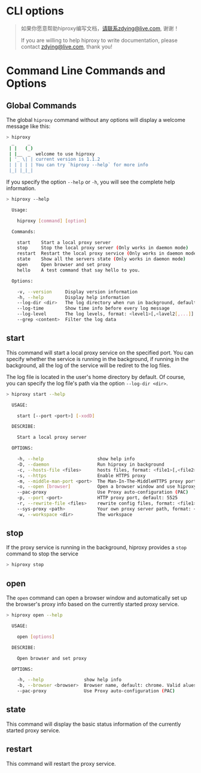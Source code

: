 # CLI options

> 如果你愿意帮助hiproxy编写文档，请联系zdying@live.com, 谢谢！
>
> If you are willing to help hiproxy to write documentation, please contact zdying@live.com, thank you!

# Command Line Commands and Options

## Global Commands

The global `hiproxy` command without any options will display a welcome message like this:

```bash
> hiproxy
  _     _
 | |   (_)
 | |__  _  welcome to use hiproxy
 | '_ \| | current version is 1.1.2
 | | | | | You can try `hiproxy --help` for more info
 |_| |_|_|
```

If you specify the option `--help` or `-h`, you will see the complete help information.

```bash
> hiproxy --help

  Usage:

    hiproxy [command] [option]

  Commands:

    start    Start a local proxy server
    stop     Stop the local proxy server (Only works in daemon mode)
    restart  Restart the local proxy service (Only works in daemon mode)
    state    Show all the servers state (Only works in daemon mode)
    open     Open browser and set proxy
    hello    A test command that say hello to you.

  Options:

    -v, --version     Display version information
    -h, --help        Display help information
    --log-dir <dir>   The log directory when run in background, default: user home directory
    --log-time        Show time info before every log message
    --log-level       The log levels, format: <level1>[,<lavel2[,...]] available parameters : log info warn error debug detail
    --grep <content>  Filter the log data
```

## start

This command will start a local proxy service on the specified port. You can specify whether the service is running in the background, if running in the background, all the log of the service will be rediret to the log files.

The log file is located in the user's home directory by default. Of course, you can specify the log file's path via the option `--log-dir <dir>`.

```bash
> hiproxy start --help

  USAGE:

    start [--port <port>] [-xodD]

  DESCRIBE:

    Start a local proxy server

  OPTIONS:

    -h, --help                    show help info
    -D, --daemon                  Run hiproxy in background
    -c, --hosts-file <files>      hosts files, format: <file1>[,<file2>[,...]]
    -s, --https                   Enable HTTPS proxy
    -m, --middle-man-port <port>  The Man-In-The-MiddleHTTPS proxy port, default: 10010
    -o, --open [browser]          Open a browser window and use hiproxy proxy
    --pac-proxy                   Use Proxy auto-configuration (PAC)
    -p, --port <port>             HTTP proxy port, default: 5525
    -r, --rewrite-file <files>    rewrite config files, format: <file1>[,<file2>[,...]]
    --sys-proxy <path>            Your own proxy server path, format: <ip>[:port], only works when use PAC
    -w, --workspace <dir>         The workspace
```

## stop

If the proxy service is running in the background, hiproxy provides a `stop` command to stop the service

```bash
> hiproxy stop
```

## open

The `open` command can open a browser window and automatically set up the browser's proxy info based on the currently started proxy service.


```bash
> hiproxy open --help

  USAGE:

    open [options]

  DESCRIBE:

    Open browser and set proxy

  OPTIONS:

    -h, --help               show help info
    -b, --browser <browser>  Browser name, default: chrome. Valid alues: chrome,firefox,opera
    --pac-proxy              Use Proxy auto-configuration (PAC)
```

## state

This command will display the basic status information of the currently started proxy service.

## restart

This command will restart the proxy service.
